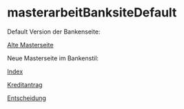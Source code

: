 # masterarbeitBanksiteDefault
Default Version der Bankenseite:


[Alte Masterseite](taw94.github.io/masterarbeitDefault/index.html)

Neue Masterseite im Bankenstil:

[Index](https://taw94.github.io/masterarbeitBanksiteDefault/index.html)

[Kreditantrag](https://taw94.github.io/masterarbeitBanksiteDefault/kreditantrag.html)

[Entscheidung](https://taw94.github.io/masterarbeitBanksiteDefault/entscheidung.html)
